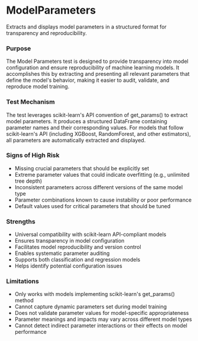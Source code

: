 # ModelParameters

Extracts and displays model parameters in a structured format for transparency and reproducibility.

### Purpose

The Model Parameters test is designed to provide transparency into model configuration and ensure
reproducibility of machine learning models. It accomplishes this by extracting and presenting all
relevant parameters that define the model's behavior, making it easier to audit, validate, and
reproduce model training.

### Test Mechanism

The test leverages scikit-learn's API convention of get_params() to extract model parameters. It
produces a structured DataFrame containing parameter names and their corresponding values. For models
that follow scikit-learn's API (including XGBoost, RandomForest, and other estimators), all
parameters are automatically extracted and displayed.

### Signs of High Risk

- Missing crucial parameters that should be explicitly set
- Extreme parameter values that could indicate overfitting (e.g., unlimited tree depth)
- Inconsistent parameters across different versions of the same model type
- Parameter combinations known to cause instability or poor performance
- Default values used for critical parameters that should be tuned

### Strengths

- Universal compatibility with scikit-learn API-compliant models
- Ensures transparency in model configuration
- Facilitates model reproducibility and version control
- Enables systematic parameter auditing
- Supports both classification and regression models
- Helps identify potential configuration issues

### Limitations

- Only works with models implementing scikit-learn's get_params() method
- Cannot capture dynamic parameters set during model training
- Does not validate parameter values for model-specific appropriateness
- Parameter meanings and impacts may vary across different model types
- Cannot detect indirect parameter interactions or their effects on model performance
